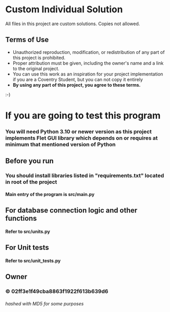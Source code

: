 # Custom Individual Solution

All files in this project are custom solutions. Copies not allowed.

## Terms of Use
- Unauthorized reproduction, modification, or redistribution of any part of this project is prohibited.
- Proper attribution must be given, including the owner's name and a link to the original project.
- You can use this work as an inspiration for your project implementation if you are a Coventry Student, but you can not copy it entirely 
- **By using any part of this project, you agree to these terms.**

:-)


# If you are going to test this program 
### You will need Python 3.10 or newer version as this project implements Flet GUI library which depends on or requires at minimum that mentioned version of Python
## Before you run
### You should install libraries listed in "requirements.txt" located in root of the project

#### Main entry of the program is src/main.py

## For database connection logic and other functions
#### Refer to src/units.py

## For Unit tests
#### Refer to src/unit_tests.py

## Owner
### © 02ff3e1f49cba8863f1922f613b639d6
###### hashed with MD5 for some purposes
